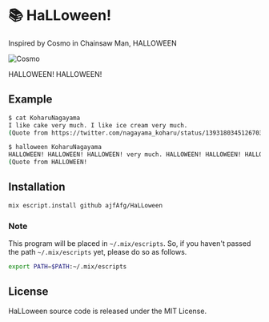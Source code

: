 # 📚 HaLLoween!

Inspired by Cosmo in Chainsaw Man, HALLOWEEN

![Cosmo](https://pbs.twimg.com/media/E5wgjJ7VoAUpwh_?format=jpg&name=small)

HALLOWEEN! HALLOWEEN!

## Example

```bash
$ cat KoharuNagayama
I like cake very much. I like ice cream very much.
(Quote from https://twitter.com/nagayama_koharu/status/1393180345126703104?s=21)

$ halloween KoharuNagayama
HALLOWEEN! HALLOWEEN! HALLOWEEN! very much. HALLOWEEN! HALLOWEEN! HALLOWEEN! HALLOWEEN! very much.
(Quote from HALLOWEEN!
```

## Installation

```bash
mix escript.install github ajfAfg/HaLLoween
```

### Note

This program will be placed in `~/.mix/escripts`.
So, if you haven't passed the path `~/.mix/escripts` yet, please do so as follows.

```bash
export PATH=$PATH:~/.mix/escripts
```

## License

HaLLoween source code is released under the MIT License.
